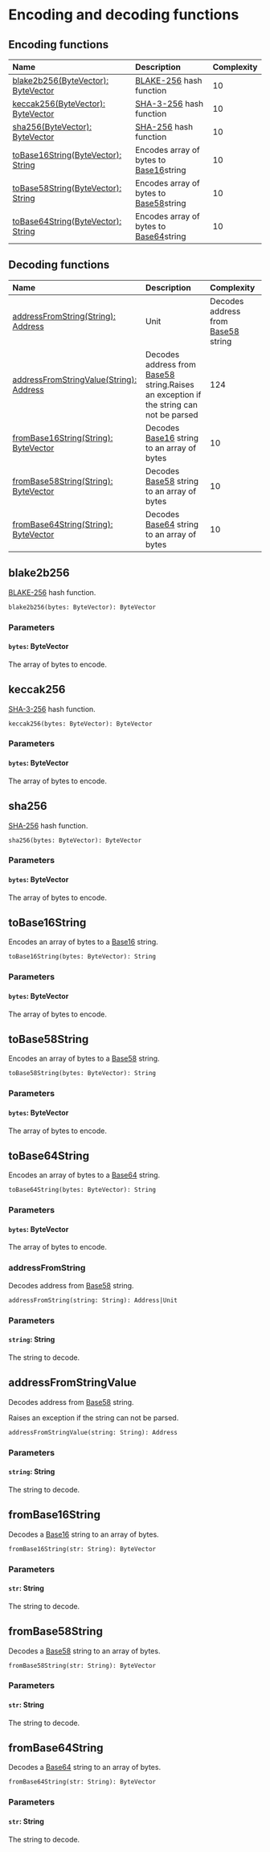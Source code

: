 # Encoding and decoding functions

## Encoding functions

| Name | Description | Complexity |
| :--- | :--- | :--- |
| <a href= "#blake2b256">blake2b256(ByteVector): ByteVector</a> | [BLAKE-256](https://en.wikipedia.org/wiki/BLAKE_%28hash_function%29) hash function | 10 |
| <a href= "#keccak256">keccak256(ByteVector): ByteVector</a> | [SHA-3-256](https://en.wikipedia.org/wiki/SHA-3) hash function | 10 |
| <a href= "#sha256">sha256(ByteVector): ByteVector</a> | [SHA-256](https://en.wikipedia.org/wiki/SHA-2) hash function | 10 |
| <a href= "#toBase16String">toBase16String(ByteVector): String</a> | Encodes array of bytes to [Base16](https://en.wikipedia.org/wiki/Hexadecimal)string | 10 |
| <a href= "#toBase58String">toBase58String(ByteVector): String</a> | Encodes array of bytes to [Base58](https://en.wikipedia.org/wiki/Base58)string | 10 |
| <a href= "#toBase64String">toBase64String(ByteVector): String</a> | Encodes array of bytes to [Base64](https://en.wikipedia.org/wiki/Base64)string | 10 |


## Decoding functions

| Name | Description | Complexity |
| :--- | :--- | :--- |
| <a href= "#addressFromString">addressFromString(String): Address|Unit</a> | Decodes address from [Base58](https://en.wikipedia.org/wiki/Base58) string | 124 |
| <a href= "#addressFromStringValue">addressFromStringValue(String): Address</a> | Decodes address from [Base58](https://en.wikipedia.org/wiki/Base58) string.Raises an exception if the string can not be parsed | 124 |
| <a href= "#fromBase16String">fromBase16String(String): ByteVector</a> | Decodes [Base16](https://en.wikipedia.org/wiki/Hexadecimal) string to an array of bytes | 10 |
| <a href= "#fromBase58String">fromBase58String(String): ByteVector</a> | Decodes [Base58](https://en.wikipedia.org/wiki/Base58) string to an array of bytes | 10 |
| <a href= "#fromBase64String">fromBase64String(String): ByteVector</a>| Decodes [Base64](https://en.wikipedia.org/wiki/Base64) string to an array of bytes | 10 |



## blake2b256

[BLAKE-256](https://en.wikipedia.org/wiki/BLAKE_%28hash_function%29) hash function.

```
blake2b256(bytes: ByteVector): ByteVector
```

### Parameters

#### `bytes`: ByteVector

The array of bytes to encode.


## keccak256

[SHA-3-256](https://en.wikipedia.org/wiki/SHA-3) hash function.

```
keccak256(bytes: ByteVector): ByteVector
```

### Parameters

#### `bytes`: ByteVector

The array of bytes to encode.


## sha256

[SHA-256](https://en.wikipedia.org/wiki/SHA-2) hash function.

```
sha256(bytes: ByteVector): ByteVector
```

### Parameters

#### `bytes`: ByteVector

The array of bytes to encode.


## toBase16String

Encodes an array of bytes to a [Base16](https://en.wikipedia.org/wiki/Hexadecimal) string.

```
toBase16String(bytes: ByteVector): String
```

### Parameters

#### `bytes`: ByteVector

The array of bytes to encode.



## toBase58String

Encodes an array of bytes to a [Base58](https://en.wikipedia.org/wiki/Base58) string.

```
toBase58String(bytes: ByteVector): String
```

### Parameters

#### `bytes`: ByteVector

The array of bytes to encode.


## toBase64String

Encodes an array of bytes to a [Base64](https://en.wikipedia.org/wiki/Base64) string.

```
toBase64String(bytes: ByteVector): String
```

### Parameters

#### `bytes`: ByteVector

The array of bytes to encode.

### addressFromString

Decodes address from [Base58](https://en.wikipedia.org/wiki/Base58) string.

```
addressFromString(string: String): Address|Unit
```

### Parameters

#### `string`: String

The string to decode.


## addressFromStringValue

Decodes address from [Base58](https://en.wikipedia.org/wiki/Base58) string.

Raises an exception if the string can not be parsed.

```
addressFromStringValue(string: String): Address
```

### Parameters

#### `string`: String

The string to decode.



## fromBase16String

Decodes a [Base16](https://en.wikipedia.org/wiki/Hexadecimal) string to an array of bytes.

```
fromBase16String(str: String): ByteVector
```

### Parameters

#### `str`: String

The string to decode.


## fromBase58String

Decodes a [Base58](https://en.wikipedia.org/wiki/Base58) string to an array of bytes.

```
fromBase58String(str: String): ByteVector
```

### Parameters

#### `str`: String

The string to decode.


## fromBase64String

Decodes a [Base64](https://en.wikipedia.org/wiki/Base64) string to an array of bytes.

```
fromBase64String(str: String): ByteVector
```

### Parameters

#### `str`: String

The string to decode.
